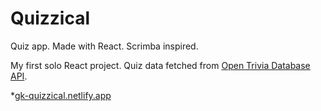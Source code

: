 # Quizzical

Quiz app. Made with React. Scrimba inspired.

My first solo React project. Quiz data fetched from [Open Trivia Database API](https://opentdb.com/api_config.php).

*[gk-quizzical.netlify.app](https://gk-quizzical.netlify.app/)
